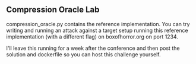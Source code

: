 ## Compression Oracle Lab

compression_oracle.py contains the reference implementation.  You can try writing and running
an attack against a target setup running this reference implementation (with a different flag)
on boxofhorror.org on port 1234.

I'll leave this running for a week after the conference and then post the solution and dockerfile
so you can host this challenge yourself.
